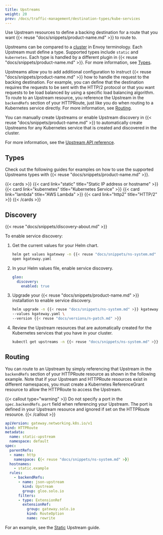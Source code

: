 ```yaml
---
title: Upstreams
weight: 20
prev: /docs/traffic-management/destination-types/kube-services
---
```



Use Upstream resources to define a backing destination for a route that you want {{< reuse "docs/snippets/product-name.md" >}} to route to.

Upstreams can be compared to a [cluster](https://www.envoyproxy.io/docs/envoy/latest/api-v3/config/cluster/v3/cluster.proto) in Envoy terminology. Each Upstream must define a type. Supported types include `static` and `kubernetes`. Each type is handled by a different plugin in {{< reuse "docs/snippets/product-name.md" >}}. For more information, see [Types](#types). 

Upstreams allow you to add additional configuration to instruct {{< reuse "docs/snippets/product-name.md" >}} how to handle the request to the backing destination. For example, you can define that the destination requires the requests to be sent with the HTTP/2 protocol or that you want requests to be load balanced by using a specific load balancing algorithm. To route to an Upstream resource, you reference the Upstream in the `backendRefs` section of your HTTPRoute, just like you do when routing to a Kubernetes service directly. For more information, see [Routing](#routing). 

You can manually create Upstreams or enable Upstream discovery in {{< reuse "docs/snippets/product-name.md" >}} to automatically create Upstreams for any Kubernetes service that is created and discovered in the cluster. 

For more information, see the [Upstream API reference](/docs/reference/api/upstream). 

## Types

Check out the following guides for examples on how to use the supported Upstreams types with {{< reuse "docs/snippets/product-name.md" >}}. 

{{< cards >}}
  {{< card link="static" title="Static IP address or hostname" >}}
  {{< card link="kubernetes" title="Kubernetes Service" >}}
  {{< card link="lambda" title="AWS Lambda" >}}
  {{< card link="http2" title="HTTP/2" >}}
{{< /cards >}}

<!-- TODO supported upstreams

You can create Upstreams of type `static`, `kube`, `aws`, and `gcp`. 

{{% callout type="info" %}}
Upstreams of type `azure`, `consul`, `grpc`, `rest`, or `awsEc2` are not supported in {{< reuse "docs/snippets/product-name.md" >}} when using the {{< reuse "docs/snippets/k8s-gateway-api-name.md" >}}. You can use these types of Upstreams when using a gateway proxy that is configured for the {{< reuse "docs/snippets/product-name.md" >}} API. For more information, see [Destination types in the {{< reuse "docs/snippets/product-name.md" >}} ({{< reuse "docs/snippets/product-name.md" >}} API) documentation](https://docs.solo.io/gloo-edge/latest/guides/traffic_management/destination_types/).
{{% /callout %}}

Check out the following guides for examples on how to use Upstreams with {{< reuse "docs/snippets/product-name.md" >}}:  
* [Static](/traffic-management/destination-types/upstreams/static/)
* [Kubernetes service](/traffic-management/destination-types/upstreams/kubernetes/)
* [Google Cloud Run](/traffic-management/destination-types/upstreams/cloud-run/)
* [AWS Lambda](/traffic-management/destination-types/upstreams/lambda/)
* [HTTP/2](/traffic-management/destination-types/upstreams/http2/)

-->

<!--

### Static

Static Upstreams are the 

### Kubernetes
-->

## Discovery

{{< reuse "docs/snippets/discovery-about.md" >}}

To enable service discovery: 

1. Get the current values for your Helm chart. 
   ```sh
   helm get values kgateway -n {{< reuse "docs/snippets/ns-system.md" >}} -o yaml > kgateway.yaml
   open kgateway.yaml
   ```

2. In your Helm values file, enable service discovery. 
   ```yaml
   gloo:
     discovery:
       enabled: true
   ```

3. Upgrade your {{< reuse "docs/snippets/product-name.md" >}} installation to enable service discovery. 
   ```sh
   helm upgrade -n {{< reuse "docs/snippets/ns-system.md" >}} kgateway kgateway/kgateway\
   --values kgateway.yaml \
   --version {{< reuse "docs/versions/n-patch.md" >}} 
   ```
   
4. Review the Upstream resources that are automatically created for the Kubernetes services that you have in your cluster. 
   ```sh
   kubectl get upstreams -n {{< reuse "docs/snippets/ns-system.md" >}}
   ```

## Routing

You can route to an Upstream by simply referencing that Upstream in the `backendRefs` section of your HTTPRoute resource as shown in the following example. Note that if your Upstream and HTTPRoute resources exist in different namespaces, you must create a Kubernetes ReferenceGrant resource to allow the HTTPRoute to access the Upstream.

{{< callout type="warning" >}}
Do not specify a port in the `spec.backendRefs.port` field when referencing your Upstream. The port is defined in your Upstream resource and ignored if set on the HTTPRoute resource.
{{< /callout >}}

```yaml {linenos=table,hl_lines=[13,14,15,16],linenostart=1,filename="upstream-httproute.yaml"}
apiVersion: gateway.networking.k8s.io/v1
kind: HTTPRoute
metadata:
  name: static-upstream
  namespace: default
spec:
  parentRefs:
  - name: http
    namespace: {{< reuse "docs/snippets/ns-system.md" >}}
  hostnames:
    - static.example
  rules:
    - backendRefs:
      - name: json-upstream
        kind: Upstream
        group: gloo.solo.io
      filters:
      - type: ExtensionRef
        extensionRef:
          group: gateway.solo.io
          kind: RouteOption
          name: rewrite
```

For an example, see the [Static](/docs/traffic-management/destination-types/upstreams/static/) Upstream guide. 
